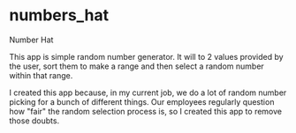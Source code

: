 # numbers_hat
Number Hat

This app is simple random number generator.
It will to 2 values provided by the user, sort them to make a range and then select a random number within that range.

I created this app because, in my current job, we do a lot of random number picking for a bunch of different things.
Our employees regularly question how "fair" the random selection process is, so I created this app to remove those doubts.
